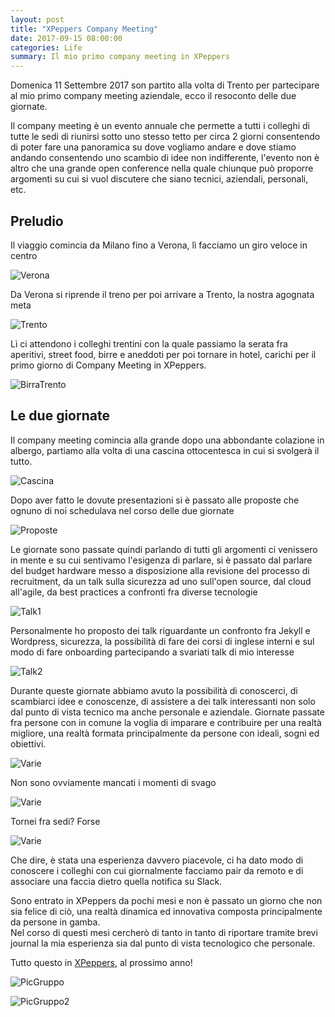 ```yaml
---
layout: post
title: "XPeppers Company Meeting"
date: 2017-09-15 08:00:00
categories: Life
summary: Il mio primo company meeting in XPeppers
---
```


Domenica 11 Settembre 2017 son partito alla volta di Trento per partecipare al mio
primo company meeting aziendale, ecco il resoconto delle due giornate.

Il company meeting è un evento annuale che permette a tutti i colleghi di tutte le sedi di riunirsi sotto uno stesso tetto per circa 2 giorni consentendo di poter fare una panoramica su dove vogliamo andare e dove stiamo andando consentendo uno scambio di idee non indifferente, l'evento non è altro che una grande open conference nella quale chiunque può proporre argomenti su cui si vuol discutere che siano tecnici, aziendali, personali, etc.

## Preludio

Il viaggio comincia da Milano fino a Verona, lì facciamo un giro veloce in centro

![Verona](/images/verona.jpg)

Da Verona si riprende il treno per poi arrivare a Trento, la nostra agognata meta

![Trento](/images/trento.jpg)

Lì ci attendono i colleghi trentini con la quale passiamo la serata fra aperitivi, street food, birre e aneddoti per poi tornare in hotel, carichi per il primo giorno di Company Meeting in XPeppers.

![BirraTrento](/images/trentoBirra.jpg)

## Le due giornate

Il company meeting comincia alla grande dopo una abbondante colazione in albergo, partiamo alla volta di una cascina ottocentesca in cui si svolgerà il tutto.

![Cascina](/images/cascina.jpg)

Dopo aver fatto le dovute presentazioni si è passato alle proposte che ognuno di noi schedulava nel corso delle due giornate

![Proposte](/images/proposte.jpg)

Le giornate sono passate quindi parlando di tutti gli argomenti ci venissero in mente e su cui sentivamo l'esigenza di parlare, si è passato dal parlare del budget hardware messo a disposizione alla revisione del processo di recruitment, da un talk sulla sicurezza ad uno sull'open source, dal cloud all'agile, da best practices a confronti fra diverse tecnologie

![Talk1](/images/talk1.jpg)

Personalmente ho proposto dei talk riguardante un confronto fra Jekyll e Wordpress, sicurezza, la possibilità di fare dei corsi di inglese interni e sul modo di fare onboarding partecipando a svariati talk di mio interesse

![Talk2](/images/talk2.jpg)

Durante queste giornate abbiamo avuto la possibilità di conoscerci, di scambiarci idee e conoscenze, di assistere a dei talk interessanti non solo dal punto di vista tecnico ma anche personale e aziendale. Giornate passate fra persone con in comune la voglia di imparare e contribuire per una realtà migliore, una realtà formata principalmente da persone con ideali, sogni ed obiettivi.

![Varie](/images/meeting1.jpg)

Non sono ovviamente mancati i momenti di svago

![Varie](/images/meeting2.jpg)

Tornei fra sedi? Forse

![Varie](/images/meeting3.jpg)

Che dire, è stata una esperienza davvero piacevole, ci ha dato modo di conoscere i colleghi con cui giornalmente facciamo pair da remoto e di associare una faccia dietro quella notifica su Slack.

Sono entrato in XPeppers da pochi mesi e non è passato un giorno che non sia felice di ciò, una realtà dinamica ed innovativa composta principalmente da persone in gamba.   
Nel corso di questi mesi cercherò di tanto in tanto di riportare tramite brevi journal la mia esperienza sia dal punto di vista tecnologico che personale.

Tutto questo in [XPeppers](https://xpeppers.com), al prossimo anno!

![PicGruppo](/images/picgruppo1.jpg)

![PicGruppo2](/images/picgruppo2.jpg)

